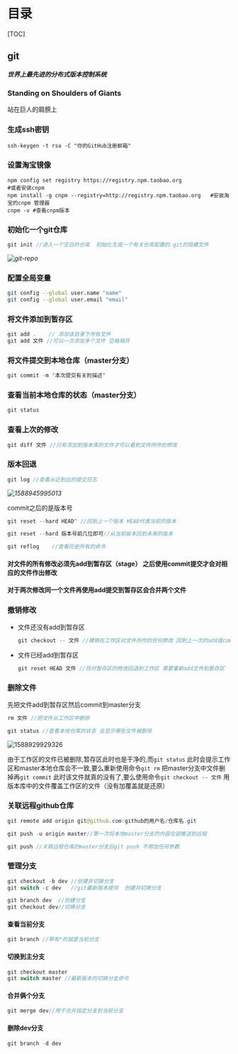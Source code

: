 # 目录

[TOC]

## git

***世界上最先进的分布式版本控制系统***

### Standing on Shoulders of Giants

站在巨人的肩膀上

###  生成ssh密钥

```properties
ssh-keygen -t rsa -C "你的GitHub注册邮箱"
```

### 设置淘宝镜像

```properties
npm config set registry https://registry.npm.taobao.org
#或者安装cnpm
npm install -g cnpm --registry=http://registry.npm.taobao.org	#安装淘宝的cnpm 管理器
cnpm -v	#查看cnpm版本
```

### 初始化一个git仓库

```java
git init //进入一个空白的仓库  初始化生成一个有关仓库配置的.git的隐藏文件
```

*![git-repo](https://pic.downk.cc/item/5ef2eb7b14195aa594c0631f.jpg)*

### 配置全局变量

```bash
git config --global user.name "name"
git config --global user.email "email"
```

### 将文件添加到暂存区

```java
git add .    // 添加该目录下所有文件 
git add 文件 //可以一次添加多个文件 空格隔开
```

### 将文件提交到本地仓库（master分支）

```java
git commit -m '本次提交有关的描述'
```

### 查看当前本地仓库的状态（master分支）

```java
git status
```

### 查看上次的修改

```java
git diff 文件 //只有添加到版本库的文件才可以看到文件所作的修改
```

### 版本回退

```java
git log //查看从近到远的提交日志
```

*![1588945995013](https://pic.downk.cc/item/5ef2eb1814195aa594c05330.png)*

commit之后的是版本号

```java
git reset --hard HEAD^ //回到上一个版本 HEAD代表当前的版本
```

```java
git reset --hard 版本号前几位即可//从当前版本回到未来的版本
```

```java
git reflog    //查看历史所有的命令
```

#### 对文件的所有修改必须先add到暂存区（stage） 之后使用commit提交才会对相应的文件作出修改

#### 对于两次修改同一个文件再使用add提交到暂存区会合并两个文件

### 撤销修改

- 文件还没有add到暂存区

  ```java
  git checkout -- 文件 //撤销在工作区对文件所作的任何修改 回到上一次的add或commit时的文件状态 
  ```

- 文件已经add到暂存区

  ```java
  git reset HEAD 文件 //将对暂存区的修改回退到工作区 需要重新add文件到暂存区
  ```

### 删除文件

先把文件add到暂存区然后commit到master分支

```java
rm 文件 //把文件从工作区中删除
```

```java
git status //查看本地仓库的状态 会显示哪些文件被删除
```

![1588929929326](https://pic.downk.cc/item/5ef2eb1814195aa594c0532d.png)

由于工作区的文件已被删除,暂存区此时也是干净的,而`git status` 此时会提示工作区和master本地仓库会不一致,要么重新使用命令`git rm` 把master分支中文件删掉再`git commit` 此时该文件就真的没有了,要么使用命令`git checkout -- 文件` 用版本库中的文件覆盖工作区的文件（没有加覆盖就是还原）

### 关联远程github仓库

```java
git remote add origin git@github.com:github的用户名/仓库名.git
```

```java
git push -u origin master//第一次将本地master分支的内容全部推送到远程
```

```java
git push //关联远程仓库的master分支后git push 不用加任何参数
```

### 管理分支

```java
git checkout -b dev //创建并切换分支
git switch -c dev   //git最新版本提供  创建并切换分支
```

```java
git branch dev  //创建分支
git checkout dev//切换分支
```

#### 查看当前分支

```java
git branch //带有*的就是当前分支
```

#### 切换到主分支

```java
git checkout master
git switch master //最新版本的切换分支命令
```

#### 合并俩个分支

```java
git merge dev//用于合并指定分支到当前分支
```

#### 删除dev分支

```java
git branch -d dev
```

